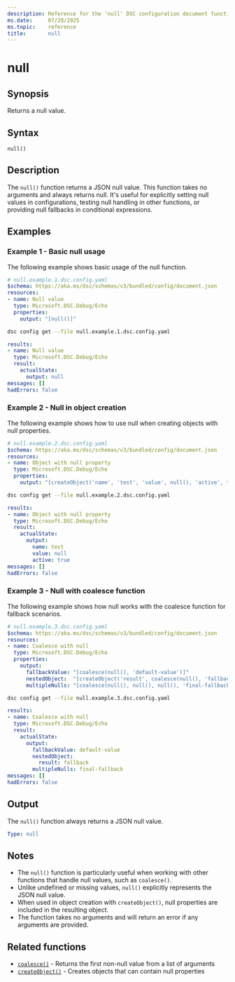 ```yaml
---
description: Reference for the 'null' DSC configuration document function
ms.date:     07/28/2025
ms.topic:    reference
title:       null
---
```


# null

## Synopsis

Returns a null value.

## Syntax

```Syntax
null()
```

## Description

The `null()` function returns a JSON null value. This function takes no arguments
and always returns null. It's useful for explicitly setting null values in configurations,
testing null handling in other functions, or providing null fallbacks in conditional
expressions.

## Examples

### Example 1 - Basic null usage

The following example shows basic usage of the null function.

```yaml
# null.example.1.dsc.config.yaml
$schema: https://aka.ms/dsc/schemas/v3/bundled/config/document.json
resources:
- name: Null value
  type: Microsoft.DSC.Debug/Echo
  properties:
    output: "[null()]"
```

```bash
dsc config get --file null.example.1.dsc.config.yaml
```

```yaml
results:
- name: Null value
  type: Microsoft.DSC.Debug/Echo
  result:
    actualState:
      output: null
messages: []
hadErrors: false
```

### Example 2 - Null in object creation

The following example shows how to use null when creating objects with null properties.

```yaml
# null.example.2.dsc.config.yaml
$schema: https://aka.ms/dsc/schemas/v3/bundled/config/document.json
resources:
- name: Object with null property
  type: Microsoft.DSC.Debug/Echo
  properties:
    output: "[createObject('name', 'test', 'value', null(), 'active', true)]"
```

```bash
dsc config get --file null.example.2.dsc.config.yaml
```

```yaml
results:
- name: Object with null property
  type: Microsoft.DSC.Debug/Echo
  result:
    actualState:
      output:
        name: test
        value: null
        active: true
messages: []
hadErrors: false
```

### Example 3 - Null with coalesce function

The following example shows how null works with the coalesce function for fallback scenarios.

```yaml
# null.example.3.dsc.config.yaml
$schema: https://aka.ms/dsc/schemas/v3/bundled/config/document.json
resources:
- name: Coalesce with null
  type: Microsoft.DSC.Debug/Echo
  properties:
    output:
      fallbackValue: "[coalesce(null(), 'default-value')]"
      nestedObject:  "[createObject('result', coalesce(null(), 'fallback'))]"
      multipleNulls: "[coalesce(null(), null(), null(), 'final-fallback')]"
```

```bash
dsc config get --file null.example.3.dsc.config.yaml
```

```yaml
results:
- name: Coalesce with null
  type: Microsoft.DSC.Debug/Echo
  result:
    actualState:
      output:
        fallbackValue: default-value
        nestedObject:
          result: fallback
        multipleNulls: final-fallback
messages: []
hadErrors: false
```

## Output

The `null()` function always returns a JSON null value.

```yaml
Type: null
```

## Notes

- The `null()` function is particularly useful when working with other functions that handle null
  values, such as `coalesce()`.
- Unlike undefined or missing values, `null()` explicitly represents the JSON null value.
- When used in object creation with `createObject()`, null properties are included in the resulting object.
- The function takes no arguments and will return an error if any arguments are provided.

## Related functions

- [`coalesce()`][00] - Returns the first non-null value from a list of arguments
- [`createObject()`][01] - Creates objects that can contain null properties

<!-- Link reference definitions -->
[00]: ./coalesce.md
[01]: ./createObject.md
